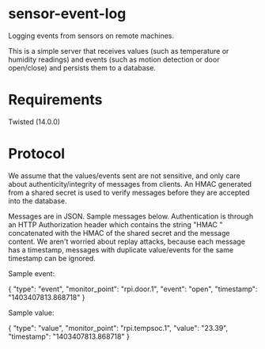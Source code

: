 sensor-event-log
================

Logging events from sensors on remote machines.

This is a simple server that receives values (such as temperature or
humidity readings) and events (such as motion detection or door
open/close) and persists them to a database.

Requirements
================

Twisted (14.0.0)

Protocol
================

We assume that the values/events sent are not sensitive, and only care
about authenticity/integrity of messages from clients.  An HMAC
generated from a shared secret is used to verify messages before they
are accepted into the database.

Messages are in JSON.  Sample messages below.  Authentication is
through an HTTP Authorization header which contains the string "HMAC "
concatenated with the HMAC of the shared secret and the message
content.  We aren't worried about replay attacks, because each message
has a timestamp, messages with duplicate value/events for the same
timestamp can be ignored.

Sample event:

{
  "type": "event",
  "monitor_point": "rpi.door.1",
  "event": "open",
  "timestamp": "1403407813.868718"
}

Sample value:

{
  "type": "value",
  "monitor_point": "rpi.tempsoc.1",
  "value": "23.39",
  "timestamp": "1403407813.868718"
}